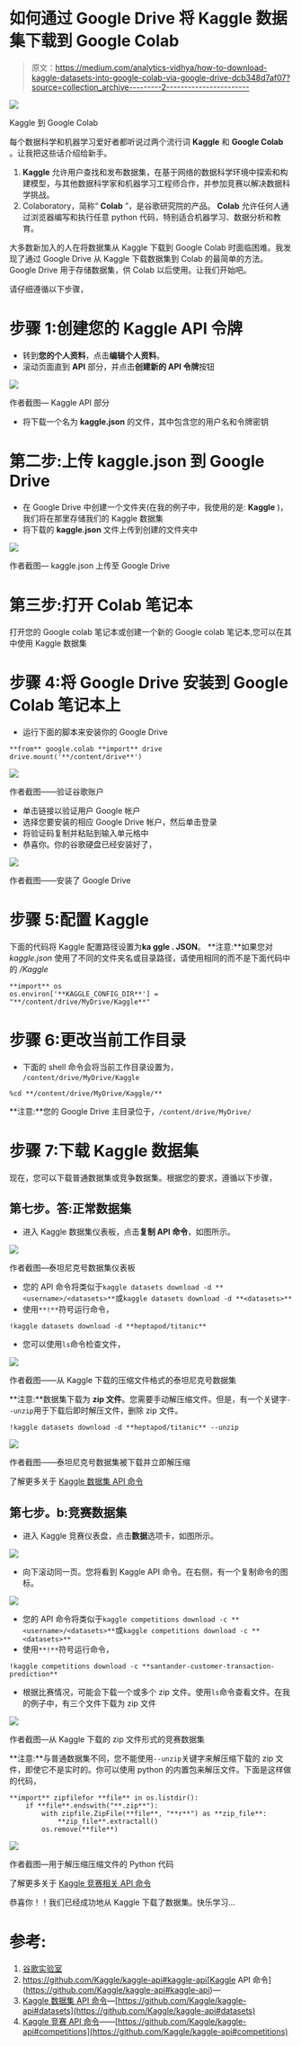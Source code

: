 # 如何通过 Google Drive 将 Kaggle 数据集下载到 Google Colab

> 原文：<https://medium.com/analytics-vidhya/how-to-download-kaggle-datasets-into-google-colab-via-google-drive-dcb348d7af07?source=collection_archive---------2----------------------->

![](img/c56f00a2e625524b3895d54390c5709e.png)

Kaggle 到 Google Colab

每个数据科学和机器学习爱好者都听说过两个流行词 **Kaggle** 和 **Google Colab** 。让我把这些话介绍给新手。

1.  **Kaggle** 允许用户查找和发布数据集，在基于网络的数据科学环境中探索和构建模型，与其他数据科学家和机器学习工程师合作，并参加竞赛以解决数据科学挑战。
2.  Colaboratory，简称“ **Colab** ”，是谷歌研究院的产品。 **Colab** 允许任何人通过浏览器编写和执行任意 python 代码，特别适合机器学习、数据分析和教育。

大多数新加入的人在将数据集从 Kaggle 下载到 Google Colab 时面临困难。我发现了通过 Google Drive 从 Kaggle 下载数据集到 Colab 的最简单的方法。Google Drive 用于存储数据集，供 Colab 以后使用。让我们开始吧。

请仔细遵循以下步骤，

# 步骤 1:创建您的 Kaggle API 令牌

*   转到**您的个人资料**，点击**编辑个人资料**。
*   滚动页面直到 **API** 部分，并点击**创建新的 API 令牌**按钮

![](img/503a64bda4cb24e5bf3fdd3c38d878ba.png)

作者截图— Kaggle API 部分

*   将下载一个名为 **kaggle.json** 的文件，其中包含您的用户名和令牌密钥

# 第二步:上传 kaggle.json 到 Google Drive

*   在 Google Drive 中创建一个文件夹(在我的例子中，我使用的是: **Kaggle** )，我们将在那里存储我们的 Kaggle 数据集
*   将下载的 **kaggle.json** 文件上传到创建的文件夹中

![](img/ad43925e529aa6558e1745c7717c9ea5.png)

作者截图— kaggle.json 上传至 Google Drive

# 第三步:打开 Colab 笔记本

打开您的 Google colab 笔记本或创建一个新的 Google colab 笔记本,您可以在其中使用 Kaggle 数据集

# 步骤 4:将 Google Drive 安装到 Google Colab 笔记本上

*   运行下面的脚本来安装你的 Google Drive

```
**from** google.colab **import** drive
drive.mount('**/content/drive**')
```

![](img/8386f10a0ddb21f0600339f2069d4a33.png)

作者截图——验证谷歌账户

*   单击链接以验证用户 Google 帐户
*   选择您要安装的相应 Google Drive 帐户，然后单击登录
*   将验证码复制并粘贴到输入单元格中
*   恭喜你。你的谷歌硬盘已经安装好了，

![](img/8449a78b7289ebfe360078c7c47ca9a9.png)

作者截图——安装了 Google Drive

# 步骤 5:配置 Kaggle

下面的代码将 Kaggle 配置路径设置为**ka ggle . JSON**。 **注意:**如果您对 *kaggle.json* 使用了不同的文件夹名或目录路径，请使用相同的而不是下面代码中的 */Kaggle*

```
**import** os
os.environ['**KAGGLE_CONFIG_DIR**'] = "**/content/drive/MyDrive/Kaggle**"
```

# 步骤 6:更改当前工作目录

*   下面的 shell 命令会将当前工作目录设置为，
    `/content/drive/MyDrive/Kaggle`

```
%cd **/content/drive/MyDrive/Kaggle/**
```

**注意:**您的 Google Drive 主目录位于，`/content/drive/MyDrive/`

# 步骤 7:下载 Kaggle 数据集

现在，您可以下载普通数据集或竞争数据集。根据您的要求，遵循以下步骤，

## 第七步。答:正常数据集

*   进入 Kaggle 数据集仪表板，点击**复制 API 命令**，如图所示。

![](img/967434cf5b5df1ba45c801e049baa4bb.png)

作者截图—泰坦尼克号数据集仪表板

*   您的 API 命令将类似于`kaggle datasets download -d **<username>/<datasets>**`或`kaggle datasets download -d **<datasets>**`
*   使用`**!**`符号运行命令，

```
!kaggle datasets download -d **heptapod/titanic**
```

*   您可以使用`ls`命令检查文件，

![](img/c5233b18856c48ebed51dcb9c4985f7e.png)

作者截图——从 Kaggle 下载的压缩文件格式的泰坦尼克号数据集

**注意:**数据集下载为 **zip 文件**。您需要手动解压缩文件。但是，有一个关键字`--unzip`用于下载后即时解压文件，删除 zip 文件。

```
!kaggle datasets download -d **heptapod/titanic** --unzip
```

![](img/654ed5ded1ba0e297d6baba01169eb98.png)

作者截图——泰坦尼克号数据集被下载并立即解压缩

了解更多关于 [Kaggle 数据集 API 命令](https://github.com/Kaggle/kaggle-api#datasets)

## 第七步。b:竞赛数据集

*   进入 Kaggle 竞赛仪表盘，点击**数据**选项卡，如图所示。

![](img/d5aecca9597c1f70d776c68816282ce7.png)

*   向下滚动同一页。您将看到 Kaggle API 命令。在右侧，有一个复制命令的图标。

![](img/db0bd9def03fbc012c9776902c744c4c.png)

*   您的 API 命令将类似于`kaggle competitions download -c **<username>/<datasets>**`或`kaggle competitions download -c **<datasets>**`
*   使用`**!**`符号运行命令，

```
!kaggle competitions download -c **santander-customer-transaction-prediction**
```

*   根据比赛情况，可能会下载一个或多个 zip 文件。使用`ls`命令查看文件。在我的例子中，有三个文件下载为 zip 文件

![](img/b97059e1a2e2701c0839328f425553a0.png)

作者截图—从 Kaggle 下载的 zip 文件形式的竞赛数据集

**注意:**与普通数据集不同，您不能使用`--unzip`关键字来解压缩下载的 zip 文件，即使它不是实时的。你可以使用 python 的内置包来解压文件。下面是这样做的代码，

```
**import** zipfilefor **file** in os.listdir():
    if **file**.endswith("**.zip**"):
        with zipfile.ZipFile(**file**, "**r**") as **zip_file**:
            **zip_file**.extractall()
        os.remove(**file**)
```

![](img/f36f1cc10ccc7e8366b1ead82eefd383.png)

作者截图—用于解压缩压缩文件的 Python 代码

了解更多关于 [Kaggle 竞赛相关 API 命令](https://github.com/Kaggle/kaggle-api#competitions)

恭喜你！！我们已经成功地从 Kaggle 下载了数据集。快乐学习…

# 参考:

1.  [谷歌实验室](https://colab.research.google.com/)
2.  https://github.com/Kaggle/kaggle-api#kaggle-api[Kaggle API 命令](https://github.com/Kaggle/kaggle-api#kaggle-api)—
3.  [Kaggle 数据集 API 命令](https://github.com/Kaggle/kaggle-api#datasets)—[https://github.com/Kaggle/kaggle-api#datasets](https://github.com/Kaggle/kaggle-api#datasets)
4.  [Kaggle 竞赛 API 命令](https://github.com/Kaggle/kaggle-api#competitions)——[https://github.com/Kaggle/kaggle-api#competitions](https://github.com/Kaggle/kaggle-api#competitions)